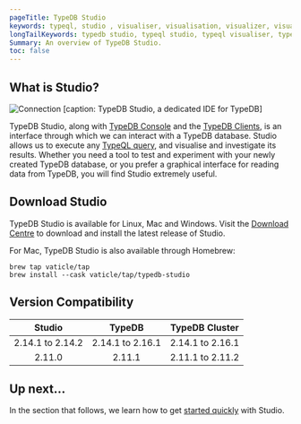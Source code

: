 ```yaml
---
pageTitle: TypeDB Studio
keywords: typeql, studio , visualiser, visualisation, visualizer, visualization
longTailKeywords: typedb studio, typeql studio, typeql visualiser, typeql visualisation, typeql visualizer, typeql visualization
Summary: An overview of TypeDB Studio.
toc: false
---
```

## What is Studio?
![Connection](/docs/images/studio/studio.png)
[caption: TypeDB Studio, a dedicated IDE for TypeDB]

TypeDB Studio, along with [TypeDB Console](../02-console/01-console.md) and the [TypeDB Clients](../03-client-api/00-overview.md), is an interface through which we can interact with a TypeDB database.
Studio allows us to execute any [TypeQL query](../11-query/00-overview.md), and visualise and investigate its results.
Whether you need a tool to test and experiment with your newly created TypeDB database, or you prefer a graphical interface for reading data from TypeDB, you will find Studio extremely useful.

## Download Studio
TypeDB Studio is available for Linux, Mac and Windows. Visit the [Download Centre](https://vaticle.com/download#typedb-studio) to download and install the latest release of Studio.

For Mac, TypeDB Studio is also available through Homebrew:

```
brew tap vaticle/tap
brew install --cask vaticle/tap/typedb-studio
```


## Version Compatibility

|      Studio      |      TypeDB      |  TypeDB Cluster  |
|:----------------:|:----------------:|:----------------:|
| 2.14.1 to 2.14.2 | 2.14.1 to 2.16.1 | 2.14.1 to 2.16.1 |
|      2.11.0      |      2.11.1      | 2.11.1 to 2.11.2 |


## Up next...
In the section that follows, we learn how to get [started quickly](../07-studio/01-quickstart.md) with Studio.
